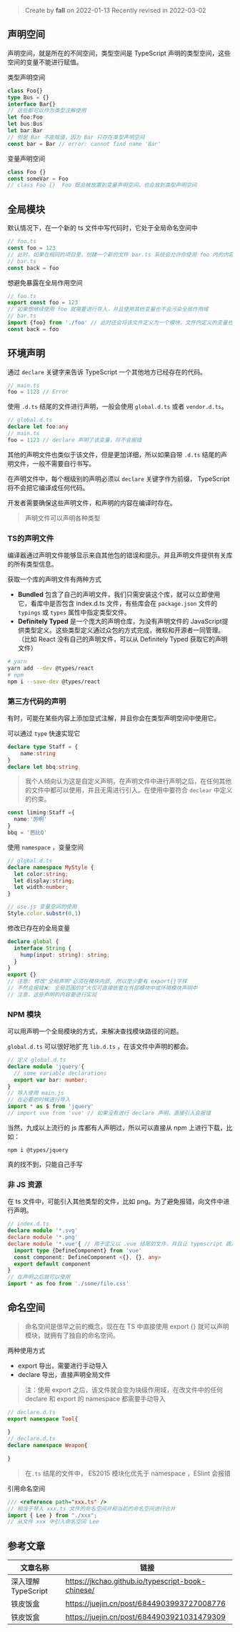 > Create by **fall** on 2022-01-13
> Recently revised in 2022-03-02

## 声明空间

声明空间，就是所在的不同空间，类型空间是 TypeScript 声明的类型空间，这些空间的变量不能进行赋值。

类型声明空间

```ts
class Foo{}
type Bus = {}
interface Bar{}
// 这些都可以作为类型注解使用
let foo:Foo
let bus:Bus
let bar:Bar
// 但是 Bar 不能赋值，因为 Bar 只存在类型声明空间
const bar = Bar // error: cannot find name 'Bar'
```

变量声明空间

```ts
class Foo {}
const someVar = Foo
// class Foo {}  Foo 既会被放置到变量声明空间，也会放到类型声明空间
```

## 全局模块

默认情况下，在一个新的 ts 文件中写代码时，它处于全局命名空间中

```ts
// foo.ts
const foo = 123
// 此时，如果在相同的项目里，创建一个新的文件 bar.ts 系统会允许你使用 foo 内的内容
// bar.ts
const back = foo
```

想避免暴露在全局作用空间

```ts
// foo.ts
export const foo = 123
// 如果想继续使用 foo 就需要进行导入，并且使用其他变量也不会污染全局作用域
// bar.ts
import {foo} from './foo' // 此时还会将该文件定义为一个模块，文件内定义的变量也不会污染全局空间
const back = foo
```

## 环境声明

通过 `declare` 关键字来告诉 TypeScript 一个其他地方已经存在的代码。

```ts
// main.ts
foo = 1123 // Error
```

使用 `.d.ts` 结尾的文件进行声明，一般会使用 `global.d.ts` 或者 `vendor.d.ts`。

```ts
// global.d.ts
declare let foo:any
// main.ts
foo = 1123 // declare 声明了该变量，将不会报错
```

其他的声明文件也类似于该文件，但是更加详细，所以如果自带 `.d.ts` 结尾的声明文件，一般不需要自行书写。

在声明文件中，每个根级别的声明必须以 `declare` 关键字作为前缀， TypeScript 将不会把它编译成任何代码。

开发者需要确保这些声明文件，和声明的内容在编译时存在。

> 声明文件可以声明各种类型

### TS的声明文件

编译器通过声明文件能够显示来自其他包的错误和提示。并且声明文件提供有关库的所有类型信息。

获取一个库的声明文件有两种方式

- **Bundled** 包含了自己的声明文件，我们只需安装这个库，就可以立即使用它，看库中是否包含 index.d.ts 文件，有些库会在 `package.json` 文件的 `typings` 或 `types` 属性中指定类型文件。
- **Definitely Typed** 是一个庞大的声明仓库，为没有声明文件的 JavaScript提供类型定义。这些类型定义通过众包的方式完成，微软和开源者一同管理。（比如 React 没有自己的声明文件，可以从 Definitely Typed 获取它的声明文件）

```bash
# yarn 
yarn add --dev @types/react
# npm 
npm i --save-dev @types/react
```

### 第三方代码的声明

有时，可能在某些内容上添加显式注解，并且你会在类型声明空间中使用它。

可以通过 `type` 快速实现它

```ts
declare type Staff = {
	name:string
}
declare let bbq:string
```

> 我个人倾向认为这是自定义声明，在声明文件中进行声明之后，在任何其他的文件中都可以使用，并且无需进行引入。在使用中要符合 `declear` 中定义的约束。

```ts
const liming:Staff ={
  name:'厉明'
}
bbq = '芭比Q'
```

使用 `namespace` ，变量空间

```ts
// glgbal.d.ts
declare namespace MyStyle {
  let color:string;
  let display:string;
  let width:number;
}
```

```ts
// use.js 变量空间的使用
Style.color.substr(0,1)
```

修改已存在的全局变量

```ts
declare global {
  interface String {
    hump(input: string): string;
  }
}
export {}
// 注意: 修改"全局声明"必须在模块内部, 所以至少要有 export{}字样
// 不然会报错❌: 全局范围的扩大仅可直接嵌套在外部模块中或环境模块声明中
// 注意，这些声明的内容要进行实现
```

###  NPM 模块

可以用声明一个全局模块的方式，来解决查找模块路径的问题。

`global.d.ts` 可以很好地扩充 `lib.d.ts` ，在该文件中声明的都会。

```ts
// 定义 global.d.ts
declare module 'jquery'{
  // some variable declarations
  export var bar: number;
}
// 导入使用 main.js
// 在必要的时候进行导入
import * as $ from 'jquery'
// import vue from 'vue' // 如果没有进行 declare 声明，直接引入会报错
```

当然，九成以上流行的 js 库都有人声明过，所以可以直接从 npm 上进行下载，比如：

 `npm i @types/jquery` 

真的找不到，只能自己手写

### 非 JS 资源

在 ts 文件中，可能引入其他类型的文件，比如 png。为了避免报错，向文件中进行声明。

```ts
// index.d.ts
declare module '*.svg'
declare module '*.png'
declare module '*.vue'{ // 用于定义以 .vue 结尾的文件，并且让 typescript 跳过识别
  import type {DefineComponent} from 'vue'
  const component: DefineComponent <{}, {}, any>
  export default component
}
// 在声明之后就可以使用
import * as foo from './some/file.css'
```

## 命名空间

> 命名空间是很早之前的概念，现在在 TS 中直接使用 export {} 就可以声明模块，就拥有了独自的命名空间。

两种使用方式

- export 导出，需要进行手动导入
- declare 导出，直接声明全局文件

> 注：使用 export 之后，该文件就会变为块级作用域，在改文件中的任何 declare 和 export 的 namespace 都需要手动导入

```ts
// declare.d.ts
export namespace Tool{
  
}
// declare.d.ts
declare namespace Weapon{
  
}
```

> 在`.ts` 结尾的文件中， ES2015 模块化优先于 namespace ，ESlint 会报错

引用命名空间

```ts
/// <reference path="xxx.ts" />
// 相当于导入 xxx.ts 文件的命名空间并和当前的命名空间进行合并
import { Lee } from "./xxx";
// 从文件 xxx 中引入命名空间 Lee
```



## 参考文章

| 文章名称           | 链接                                              |
| ------------------ | ------------------------------------------------- |
| 深入理解TypeScript | https://jkchao.github.io/typescript-book-chinese/ |
| 铁皮饭盒           | https://juejin.cn/post/6844903993727008776        |
| 铁皮饭盒           | https://juejin.cn/post/6844903921031479309        |

